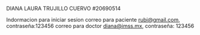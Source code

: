 DIANA LAURA TRUJILLO CUERVO #20690514 

Indormacion para iniciar sesion 
correo para paciente rubi@gmail.com, contraseña:123456
correo para doctor diana@imss.mx, contraseña: 123456
